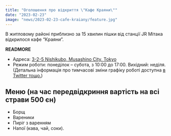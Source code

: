 ```yaml
---
title: "Оголошення про відкриття \"Кафе Краяни\""
date: "2023-02-23"
image: "news/2023-02-23-cafe-kraiany/feature.jpg"
---
```


В житловому районі приблизно за 15 хвилин пішки від станції JR Мітака відкрилося кафе “Краяни”.

__READMORE__

* Адреса: <a href="https://goo.gl/maps/98aMcfCh4xkufVYL7" target=_blank>3-2-5 Nishikubo, Musashino City, Tokyo</a>
* Режим роботи: понеділок – субота, з 10:00 до 17:00. Вихідний: неділя. (Детальна інформація про тимчасові зміни графіку роботі доступна <a href="https://twitter.com/npo_kraiany" target=_blank> в Twitter тощо.</a>)

## Меню (на час передвідкриння вартість на всі страви 500 єн)

* Борщ
* Вареники
* Пиріг з варенням
* Напої (кава, чай, соки).
